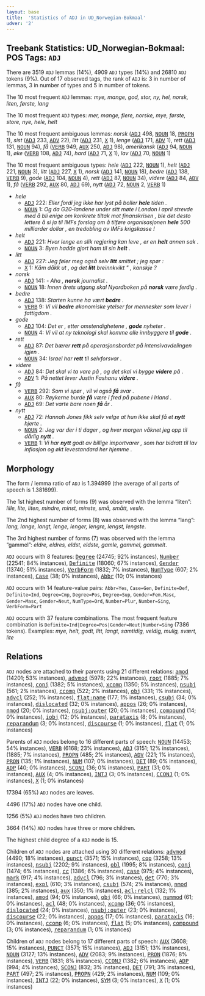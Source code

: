 ```yaml
---
layout: base
title:  'Statistics of ADJ in UD_Norwegian-Bokmaal'
udver: '2'
---
```


## Treebank Statistics: UD_Norwegian-Bokmaal: POS Tags: `ADJ`

There are 3519 `ADJ` lemmas (14%), 4909 `ADJ` types (14%) and 26810 `ADJ` tokens (9%).
Out of 17 observed tags, the rank of `ADJ` is: 3 in number of lemmas, 3 in number of types and 5 in number of tokens.

The 10 most frequent `ADJ` lemmas: <em>mye, mange, god, stor, ny, hel, norsk, liten, første, lang</em>

The 10 most frequent `ADJ` types:  <em>mer, mange, flere, norske, mye, første, store, nye, hele, helt</em>

The 10 most frequent ambiguous lemmas: <em>norsk</em> (<tt><a href="no_bokmaal-pos-ADJ.html">ADJ</a></tt> 498, <tt><a href="no_bokmaal-pos-NOUN.html">NOUN</a></tt> 18, <tt><a href="no_bokmaal-pos-PROPN.html">PROPN</a></tt> 1), <em>sist</em> (<tt><a href="no_bokmaal-pos-ADJ.html">ADJ</a></tt> 233, <tt><a href="no_bokmaal-pos-ADV.html">ADV</a></tt> 22), <em>litt</em> (<tt><a href="no_bokmaal-pos-ADJ.html">ADJ</a></tt> 231, <tt><a href="no_bokmaal-pos-X.html">X</a></tt> 1), <em>lenge</em> (<tt><a href="no_bokmaal-pos-ADJ.html">ADJ</a></tt> 171, <tt><a href="no_bokmaal-pos-ADV.html">ADV</a></tt> 1), <em>rett</em> (<tt><a href="no_bokmaal-pos-ADJ.html">ADJ</a></tt> 131, <tt><a href="no_bokmaal-pos-NOUN.html">NOUN</a></tt> 94), <em>få</em> (<tt><a href="no_bokmaal-pos-VERB.html">VERB</a></tt> 949, <tt><a href="no_bokmaal-pos-AUX.html">AUX</a></tt> 250, <tt><a href="no_bokmaal-pos-ADJ.html">ADJ</a></tt> 98), <em>amerikansk</em> (<tt><a href="no_bokmaal-pos-ADJ.html">ADJ</a></tt> 94, <tt><a href="no_bokmaal-pos-NOUN.html">NOUN</a></tt> 1), <em>øke</em> (<tt><a href="no_bokmaal-pos-VERB.html">VERB</a></tt> 108, <tt><a href="no_bokmaal-pos-ADJ.html">ADJ</a></tt> 74), <em>hard</em> (<tt><a href="no_bokmaal-pos-ADJ.html">ADJ</a></tt> 71, <tt><a href="no_bokmaal-pos-X.html">X</a></tt> 1), <em>lav</em> (<tt><a href="no_bokmaal-pos-ADJ.html">ADJ</a></tt> 70, <tt><a href="no_bokmaal-pos-NOUN.html">NOUN</a></tt> 1)

The 10 most frequent ambiguous types:  <em>hele</em> (<tt><a href="no_bokmaal-pos-ADJ.html">ADJ</a></tt> 222, <tt><a href="no_bokmaal-pos-NOUN.html">NOUN</a></tt> 1), <em>helt</em> (<tt><a href="no_bokmaal-pos-ADJ.html">ADJ</a></tt> 221, <tt><a href="no_bokmaal-pos-NOUN.html">NOUN</a></tt> 3), <em>litt</em> (<tt><a href="no_bokmaal-pos-ADJ.html">ADJ</a></tt> 227, <tt><a href="no_bokmaal-pos-X.html">X</a></tt> 1), <em>norsk</em> (<tt><a href="no_bokmaal-pos-ADJ.html">ADJ</a></tt> 141, <tt><a href="no_bokmaal-pos-NOUN.html">NOUN</a></tt> 18), <em>bedre</em> (<tt><a href="no_bokmaal-pos-ADJ.html">ADJ</a></tt> 138, <tt><a href="no_bokmaal-pos-VERB.html">VERB</a></tt> 9), <em>gode</em> (<tt><a href="no_bokmaal-pos-ADJ.html">ADJ</a></tt> 104, <tt><a href="no_bokmaal-pos-NOUN.html">NOUN</a></tt> 4), <em>rett</em> (<tt><a href="no_bokmaal-pos-ADJ.html">ADJ</a></tt> 87, <tt><a href="no_bokmaal-pos-NOUN.html">NOUN</a></tt> 34), <em>videre</em> (<tt><a href="no_bokmaal-pos-ADJ.html">ADJ</a></tt> 84, <tt><a href="no_bokmaal-pos-ADV.html">ADV</a></tt> 1), <em>få</em> (<tt><a href="no_bokmaal-pos-VERB.html">VERB</a></tt> 292, <tt><a href="no_bokmaal-pos-AUX.html">AUX</a></tt> 80, <tt><a href="no_bokmaal-pos-ADJ.html">ADJ</a></tt> 69), <em>nytt</em> (<tt><a href="no_bokmaal-pos-ADJ.html">ADJ</a></tt> 72, <tt><a href="no_bokmaal-pos-NOUN.html">NOUN</a></tt> 2, <tt><a href="no_bokmaal-pos-VERB.html">VERB</a></tt> 1)


* <em>hele</em>
  * <tt><a href="no_bokmaal-pos-ADJ.html">ADJ</a></tt> 222: <em>Eller fordi jeg ikke har lyst på boller <b>hele</b> tiden .</em>
  * <tt><a href="no_bokmaal-pos-NOUN.html">NOUN</a></tt> 1: <em>Og da G20-landene under sitt møte i London i april strevde med å bli enige om konkrete tiltak mot finanskrisen , ble det desto lettere å si ja til IMFs forslag om å tilføre organisasjonen <b>hele</b> 500 milliarder dollar , en tredobling av IMFs krigskasse !</em>
* <em>helt</em>
  * <tt><a href="no_bokmaal-pos-ADJ.html">ADJ</a></tt> 221: <em>Hvor lenge en slik regjering kan leve , er en <b>helt</b> annen sak .</em>
  * <tt><a href="no_bokmaal-pos-NOUN.html">NOUN</a></tt> 3: <em>Byen hadde gjort ham til sin <b>helt</b> .</em>
* <em>litt</em>
  * <tt><a href="no_bokmaal-pos-ADJ.html">ADJ</a></tt> 227: <em>Jeg føler meg også selv <b>litt</b> smittet ; jeg spør :</em>
  * <tt><a href="no_bokmaal-pos-X.html">X</a></tt> 1: <em>Kåm dåkk ut , og det <b>litt</b> breinnkvikt " , kanskje ?</em>
* <em>norsk</em>
  * <tt><a href="no_bokmaal-pos-ADJ.html">ADJ</a></tt> 141: <em>- Aha , <b>norsk</b> journalist .</em>
  * <tt><a href="no_bokmaal-pos-NOUN.html">NOUN</a></tt> 18: <em>Innen årets utgang skal Nyordboken på <b>norsk</b> være ferdig .</em>
* <em>bedre</em>
  * <tt><a href="no_bokmaal-pos-ADJ.html">ADJ</a></tt> 138: <em>Starten kunne ha vært <b>bedre</b> .</em>
  * <tt><a href="no_bokmaal-pos-VERB.html">VERB</a></tt> 9: <em>Vi vil <b>bedre</b> økonomiske ytelser for mennesker som lever i fattigdom .</em>
* <em>gode</em>
  * <tt><a href="no_bokmaal-pos-ADJ.html">ADJ</a></tt> 104: <em>Det er , etter omstendighetene , <b>gode</b> nyheter .</em>
  * <tt><a href="no_bokmaal-pos-NOUN.html">NOUN</a></tt> 4: <em>Vi vil at ny teknologi skal komme alle innbyggere til <b>gode</b> .</em>
* <em>rett</em>
  * <tt><a href="no_bokmaal-pos-ADJ.html">ADJ</a></tt> 87: <em>Det bærer <b>rett</b> på operasjonsbordet på intensivavdelingen igjen .</em>
  * <tt><a href="no_bokmaal-pos-NOUN.html">NOUN</a></tt> 34: <em>Israel har <b>rett</b> til selvforsvar .</em>
* <em>videre</em>
  * <tt><a href="no_bokmaal-pos-ADJ.html">ADJ</a></tt> 84: <em>Det skal vi ta vare på , og det skal vi bygge <b>videre</b> på .</em>
  * <tt><a href="no_bokmaal-pos-ADV.html">ADV</a></tt> 1: <em>På nettet lever Justin Fashanu <b>videre</b> .</em>
* <em>få</em>
  * <tt><a href="no_bokmaal-pos-VERB.html">VERB</a></tt> 292: <em>Som vi spør , vil vi også <b>få</b> svar .</em>
  * <tt><a href="no_bokmaal-pos-AUX.html">AUX</a></tt> 80: <em>Røykerne burde <b>få</b> være i fred på pubene i Irland .</em>
  * <tt><a href="no_bokmaal-pos-ADJ.html">ADJ</a></tt> 69: <em>Det varte bare noen <b>få</b> år .</em>
* <em>nytt</em>
  * <tt><a href="no_bokmaal-pos-ADJ.html">ADJ</a></tt> 72: <em>Hannah Jones fikk selv velge at hun ikke skal få et <b>nytt</b> hjerte .</em>
  * <tt><a href="no_bokmaal-pos-NOUN.html">NOUN</a></tt> 2: <em>Jeg var der i ti dager , og hver morgen våknet jeg opp til dårlig <b>nytt</b> .</em>
  * <tt><a href="no_bokmaal-pos-VERB.html">VERB</a></tt> 1: <em>Vi har <b>nytt</b> godt av billige importvarer , som har bidratt til lav inflasjon og økt levestandard her hjemme .</em>

## Morphology

The form / lemma ratio of `ADJ` is 1.394999 (the average of all parts of speech is 1.381699).

The 1st highest number of forms (9) was observed with the lemma “liten”: <em>lille, lite, liten, mindre, minst, minste, små, smått, vesle</em>.

The 2nd highest number of forms (8) was observed with the lemma “lang”: <em>lang, lange, langt, lenge, lenger, lengre, lengst, lengste</em>.

The 3rd highest number of forms (7) was observed with the lemma “gammel”: <em>eldre, eldres, eldst, eldste, gamle, gammel, gammelt</em>.

`ADJ` occurs with 8 features: <tt><a href="no_bokmaal-feat-Degree.html">Degree</a></tt> (24745; 92% instances), <tt><a href="no_bokmaal-feat-Number.html">Number</a></tt> (22541; 84% instances), <tt><a href="no_bokmaal-feat-Definite.html">Definite</a></tt> (18060; 67% instances), <tt><a href="no_bokmaal-feat-Gender.html">Gender</a></tt> (13740; 51% instances), <tt><a href="no_bokmaal-feat-VerbForm.html">VerbForm</a></tt> (1832; 7% instances), <tt><a href="no_bokmaal-feat-NumType.html">NumType</a></tt> (607; 2% instances), <tt><a href="no_bokmaal-feat-Case.html">Case</a></tt> (38; 0% instances), <tt><a href="no_bokmaal-feat-Abbr.html">Abbr</a></tt> (10; 0% instances)

`ADJ` occurs with 14 feature-value pairs: `Abbr=Yes`, `Case=Gen`, `Definite=Def`, `Definite=Ind`, `Degree=Cmp`, `Degree=Pos`, `Degree=Sup`, `Gender=Fem,Masc`, `Gender=Masc`, `Gender=Neut`, `NumType=Ord`, `Number=Plur`, `Number=Sing`, `VerbForm=Part`

`ADJ` occurs with 37 feature combinations.
The most frequent feature combination is `Definite=Ind|Degree=Pos|Gender=Neut|Number=Sing` (7386 tokens).
Examples: <em>mye, helt, godt, litt, langt, samtidig, veldig, mulig, svært, lite</em>


## Relations

`ADJ` nodes are attached to their parents using 21 different relations: <tt><a href="no_bokmaal-dep-amod.html">amod</a></tt> (14201; 53% instances), <tt><a href="no_bokmaal-dep-advmod.html">advmod</a></tt> (5978; 22% instances), <tt><a href="no_bokmaal-dep-root.html">root</a></tt> (1885; 7% instances), <tt><a href="no_bokmaal-dep-conj.html">conj</a></tt> (1382; 5% instances), <tt><a href="no_bokmaal-dep-xcomp.html">xcomp</a></tt> (1350; 5% instances), <tt><a href="no_bokmaal-dep-nsubj.html">nsubj</a></tt> (561; 2% instances), <tt><a href="no_bokmaal-dep-ccomp.html">ccomp</a></tt> (522; 2% instances), <tt><a href="no_bokmaal-dep-obj.html">obj</a></tt> (331; 1% instances), <tt><a href="no_bokmaal-dep-advcl.html">advcl</a></tt> (252; 1% instances), <tt><a href="no_bokmaal-dep-flat-name.html">flat:name</a></tt> (177; 1% instances), <tt><a href="no_bokmaal-dep-csubj.html">csubj</a></tt> (34; 0% instances), <tt><a href="no_bokmaal-dep-dislocated.html">dislocated</a></tt> (32; 0% instances), <tt><a href="no_bokmaal-dep-appos.html">appos</a></tt> (26; 0% instances), <tt><a href="no_bokmaal-dep-nmod.html">nmod</a></tt> (20; 0% instances), <tt><a href="no_bokmaal-dep-nsubj-outer.html">nsubj:outer</a></tt> (20; 0% instances), <tt><a href="no_bokmaal-dep-compound.html">compound</a></tt> (14; 0% instances), <tt><a href="no_bokmaal-dep-iobj.html">iobj</a></tt> (12; 0% instances), <tt><a href="no_bokmaal-dep-parataxis.html">parataxis</a></tt> (8; 0% instances), <tt><a href="no_bokmaal-dep-reparandum.html">reparandum</a></tt> (3; 0% instances), <tt><a href="no_bokmaal-dep-discourse.html">discourse</a></tt> (1; 0% instances), <tt><a href="no_bokmaal-dep-flat.html">flat</a></tt> (1; 0% instances)

Parents of `ADJ` nodes belong to 16 different parts of speech: <tt><a href="no_bokmaal-pos-NOUN.html">NOUN</a></tt> (14453; 54% instances), <tt><a href="no_bokmaal-pos-VERB.html">VERB</a></tt> (6168; 23% instances), <tt><a href="no_bokmaal-pos-ADJ.html">ADJ</a></tt> (3151; 12% instances),  (1885; 7% instances), <tt><a href="no_bokmaal-pos-PROPN.html">PROPN</a></tt> (485; 2% instances), <tt><a href="no_bokmaal-pos-ADV.html">ADV</a></tt> (221; 1% instances), <tt><a href="no_bokmaal-pos-PRON.html">PRON</a></tt> (135; 1% instances), <tt><a href="no_bokmaal-pos-NUM.html">NUM</a></tt> (107; 0% instances), <tt><a href="no_bokmaal-pos-DET.html">DET</a></tt> (89; 0% instances), <tt><a href="no_bokmaal-pos-ADP.html">ADP</a></tt> (40; 0% instances), <tt><a href="no_bokmaal-pos-SCONJ.html">SCONJ</a></tt> (36; 0% instances), <tt><a href="no_bokmaal-pos-PART.html">PART</a></tt> (31; 0% instances), <tt><a href="no_bokmaal-pos-AUX.html">AUX</a></tt> (4; 0% instances), <tt><a href="no_bokmaal-pos-INTJ.html">INTJ</a></tt> (3; 0% instances), <tt><a href="no_bokmaal-pos-CCONJ.html">CCONJ</a></tt> (1; 0% instances), <tt><a href="no_bokmaal-pos-X.html">X</a></tt> (1; 0% instances)

17394 (65%) `ADJ` nodes are leaves.

4496 (17%) `ADJ` nodes have one child.

1256 (5%) `ADJ` nodes have two children.

3664 (14%) `ADJ` nodes have three or more children.

The highest child degree of a `ADJ` node is 15.

Children of `ADJ` nodes are attached using 30 different relations: <tt><a href="no_bokmaal-dep-advmod.html">advmod</a></tt> (4490; 18% instances), <tt><a href="no_bokmaal-dep-punct.html">punct</a></tt> (3571; 15% instances), <tt><a href="no_bokmaal-dep-cop.html">cop</a></tt> (3258; 13% instances), <tt><a href="no_bokmaal-dep-nsubj.html">nsubj</a></tt> (2202; 9% instances), <tt><a href="no_bokmaal-dep-obl.html">obl</a></tt> (1995; 8% instances), <tt><a href="no_bokmaal-dep-conj.html">conj</a></tt> (1474; 6% instances), <tt><a href="no_bokmaal-dep-cc.html">cc</a></tt> (1386; 6% instances), <tt><a href="no_bokmaal-dep-case.html">case</a></tt> (975; 4% instances), <tt><a href="no_bokmaal-dep-mark.html">mark</a></tt> (917; 4% instances), <tt><a href="no_bokmaal-dep-advcl.html">advcl</a></tt> (796; 3% instances), <tt><a href="no_bokmaal-dep-det.html">det</a></tt> (770; 3% instances), <tt><a href="no_bokmaal-dep-expl.html">expl</a></tt> (610; 3% instances), <tt><a href="no_bokmaal-dep-csubj.html">csubj</a></tt> (574; 2% instances), <tt><a href="no_bokmaal-dep-nmod.html">nmod</a></tt> (385; 2% instances), <tt><a href="no_bokmaal-dep-aux.html">aux</a></tt> (350; 1% instances), <tt><a href="no_bokmaal-dep-acl-relcl.html">acl:relcl</a></tt> (132; 1% instances), <tt><a href="no_bokmaal-dep-amod.html">amod</a></tt> (94; 0% instances), <tt><a href="no_bokmaal-dep-obj.html">obj</a></tt> (66; 0% instances), <tt><a href="no_bokmaal-dep-nummod.html">nummod</a></tt> (61; 0% instances), <tt><a href="no_bokmaal-dep-acl.html">acl</a></tt> (48; 0% instances), <tt><a href="no_bokmaal-dep-xcomp.html">xcomp</a></tt> (36; 0% instances), <tt><a href="no_bokmaal-dep-dislocated.html">dislocated</a></tt> (24; 0% instances), <tt><a href="no_bokmaal-dep-nsubj-outer.html">nsubj:outer</a></tt> (23; 0% instances), <tt><a href="no_bokmaal-dep-discourse.html">discourse</a></tt> (22; 0% instances), <tt><a href="no_bokmaal-dep-appos.html">appos</a></tt> (17; 0% instances), <tt><a href="no_bokmaal-dep-parataxis.html">parataxis</a></tt> (16; 0% instances), <tt><a href="no_bokmaal-dep-ccomp.html">ccomp</a></tt> (6; 0% instances), <tt><a href="no_bokmaal-dep-flat.html">flat</a></tt> (5; 0% instances), <tt><a href="no_bokmaal-dep-compound.html">compound</a></tt> (3; 0% instances), <tt><a href="no_bokmaal-dep-reparandum.html">reparandum</a></tt> (1; 0% instances)

Children of `ADJ` nodes belong to 17 different parts of speech: <tt><a href="no_bokmaal-pos-AUX.html">AUX</a></tt> (3608; 15% instances), <tt><a href="no_bokmaal-pos-PUNCT.html">PUNCT</a></tt> (3571; 15% instances), <tt><a href="no_bokmaal-pos-ADJ.html">ADJ</a></tt> (3151; 13% instances), <tt><a href="no_bokmaal-pos-NOUN.html">NOUN</a></tt> (3127; 13% instances), <tt><a href="no_bokmaal-pos-ADV.html">ADV</a></tt> (2083; 9% instances), <tt><a href="no_bokmaal-pos-PRON.html">PRON</a></tt> (1876; 8% instances), <tt><a href="no_bokmaal-pos-VERB.html">VERB</a></tt> (1831; 8% instances), <tt><a href="no_bokmaal-pos-CCONJ.html">CCONJ</a></tt> (1382; 6% instances), <tt><a href="no_bokmaal-pos-ADP.html">ADP</a></tt> (994; 4% instances), <tt><a href="no_bokmaal-pos-SCONJ.html">SCONJ</a></tt> (832; 3% instances), <tt><a href="no_bokmaal-pos-DET.html">DET</a></tt> (791; 3% instances), <tt><a href="no_bokmaal-pos-PART.html">PART</a></tt> (497; 2% instances), <tt><a href="no_bokmaal-pos-PROPN.html">PROPN</a></tt> (429; 2% instances), <tt><a href="no_bokmaal-pos-NUM.html">NUM</a></tt> (109; 0% instances), <tt><a href="no_bokmaal-pos-INTJ.html">INTJ</a></tt> (22; 0% instances), <tt><a href="no_bokmaal-pos-SYM.html">SYM</a></tt> (3; 0% instances), <tt><a href="no_bokmaal-pos-X.html">X</a></tt> (1; 0% instances)

